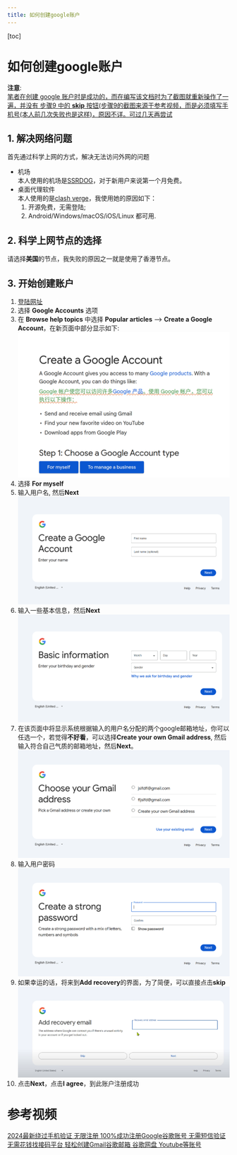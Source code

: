 ```yaml
---
title: 如何创建google账户
---
```

[toc]

# 如何创建google账户
**注意**:  
<u>笔者在创建 google 账户时是成功的，而在编写该文档时为了截图就重新操作了一遍，并没有 步骤9 中的 **skip** 按钮(步骤9的截图来源于[参考视频](#参考视频)，而是必须填写手机号(本人前几次失败也是这样)，原因不详。可过几天再尝试</u>
## 1. 解决网络问题
首先通过科学上网的方式，解决无法访问外网的问题
* 机场  
本人使用的机场是[SSRDOG](https://dog.ssrdog.com/)，对于新用户来说第一个月免费。
* 桌面代理软件  
本人使用的是[clash verge](https://clashverge.net/)，我使用她的原因如下：  
    1. 开源免费，无需登陆;
    2. Android/Windows/macOS/iOS/Linux 都可用.
## 2. 科学上网节点的选择
请选择**美国**的节点，我失败的原因之一就是使用了香港节点。
## 3. 开始创建账户
1. [登陆网址](https://support.google.com/)
2. 选择 **Google Accounts** 选项
3. 在 **Browse help topics** 中选择 **Popular articles** --> **Create a Google Account**，在新页面中部分显示如下:
    ![](./create-a-google-account.png)
4. 选择 **For myself**
5. 输入用户名, 然后**Next**
    ![](./usrname.png)
6. 输入一些基本信息，然后**Next**
    ![](./base-info.png)
7. 在该页面中将显示系统根据输入的用户名分配的两个google邮箱地址，你可以任选一个，若觉得**不好看**，可以选择**Create your own Gmail address**, 然后输入符合自己气质的邮箱地址，然后**Next**。
    ![](./gen-email.png)
8. 输入用户密码
    ![](./user-password.png)
9. 如果幸运的话，将来到**Add recovery**的界面，为了简便，可以直接点击**skip**
    ![](./recovery-email.png)
10. 点击**Next**，点击**I agree**，到此账户注册成功
# 参考视频
[2024最新绕过手机验证 无限注册 100%成功注册Google谷歌账号 无需短信验证 无需花钱找接码平台 轻松创建Gmail谷歌邮箱 谷歌网盘 Youtube等账号](https://www.youtube.com/watch?v=wU3EnawyaSs)

